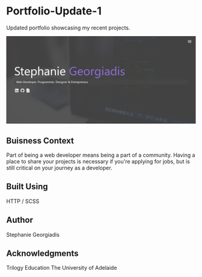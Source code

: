 # Portfolio-Update-1
Updated portfolio showcasing my recent projects.

![picture alt](dist/img/webApp.png "Home Page")

## Buisness Context
Part of being a web developer means being a part of a community. Having a place to share your projects is necessary if you're applying for jobs, but is still critical on your journey as a developer.

## Built Using
HTTP / SCSS

## Author
Stephanie Georgiadis

## Acknowledgments
Trilogy Education
The University of Adelaide
